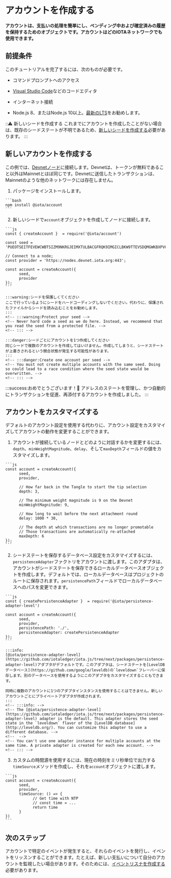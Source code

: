 # アカウントを作成する
<!-- # Create an account -->

**アカウントは、支払いの処理を簡単にし、ペンディング中および確定済みの履歴を保持するためのオブジェクトです。アカウントはどのIOTAネットワークでも使用できます。**
<!-- **An account is an object that makes it easier to handle payments and keep a history of pending and confirmed ones. You can use your account on any IOTA network.** -->

## 前提条件
<!-- ## Prerequisites -->

このチュートリアルを完了するには、次のものが必要です。
<!-- To complete this tutorial, you need the following: -->

* コマンドプロンプトへのアクセス
<!-- * Access to a command prompt -->
* [Visual Studio Code](https://code.visualstudio.com/Download)などのコードエディタ
<!-- * A code editor such as [Visual Studio Code](https://code.visualstudio.com/Download) -->
* インターネット接続
<!-- * An Internet connection -->
* Node.js 8、またはNode.js 10以上。[最新のLTS](https://nodejs.org/en/download/)をお勧めします。
<!-- * Node.js 8, or Node.js 10 or higher. We recommend the [latest LTS](https://nodejs.org/en/download/). -->

:::warning: 新しいシードを作成する
これまでにアカウントを作成したことがない場合は、既存のシードステートが不明であるため、[新しいシードを作成する](root://getting-started/0.1/tutorials/get-started.md)必要があります。
:::
<!-- :::warning: Create a new seed -->
<!-- If you have never created an account before, you must [create a new seed](root://getting-started/0.1/tutorials/get-started.md) because existing seed states are unknown. -->
<!-- ::: -->

## 新しいアカウントを作成する
<!-- ## Create a new account -->

この例では、[Devnetノード](root://getting-started/0.1/references/iota-networks.md#devnet)に接続します。Devnetは、トークンが無料であること以外はMainnetとほぼ同じです。Devnetに送信したトランザクションは、Mainnetのような他のネットワークには存在しません。
<!-- In this example, we connect to a [Devnet node](root://getting-started/0.1/references/iota-networks.md#devnet). The Devnet is similar to the Mainnet, except the tokens are free. Any transactions that you send to the Devnet do not exist on other networks such as the Mainnet. -->

1. パッケージをインストールします。
  <!-- 1. Install the package -->

    ```bash
    npm install @iota/account
    ```

2. 新しいシードで`account`オブジェクトを作成してノードに接続します。
  <!-- 2. Create an `account` object with a new seed and connect to a node -->

    ```js
    const { createAccount }  = require('@iota/account')

    const seed = 'PUEOTSEITFEVEWCWBTSIZM9NKRGJEIMXTULBACGFRQK9IMGICLBKW9TTEVSDQMGWKBXPVCBMMCXWMNPDX';

    // Connect to a node;
    const provider = 'https://nodes.devnet.iota.org:443';

    const account = createAccount({
          seed,
          provider
    });
    ```

    :::warning:シードを保護しくてください
    ここで行っているようにシードをハードコーディングしないでください。代わりに、保護されたファイルからシードを読み込むことをお勧めします。
    :::
    <!-- :::warning:Protect your seed -->
    <!-- Never hard code a seed as we do here. Instead, we recommend that you read the seed from a protected file. -->
    <!-- ::: -->

    :::danger:シードごとにアカウントを1つ作成してください
    同じシードで複数のアカウントを作成してはいけません。作成してしまうと、シードステートが上書きされるという競合状態が発生する可能性があります。
    :::
    <!-- :::danger:Create one account per seed -->
    <!-- You must not create multiple accounts with the same seed. Doing so could lead to a race condition where the seed state would be overwritten. -->
    <!-- ::: -->

:::success:おめでとうございます！:tada:
アドレスのステートを管理し、かつ自動的にトランザクションを促進、再添付するアカウントを作成しました。
:::
<!-- :::success:Congratulations! :tada: -->
<!-- You've created an account that will automatically promote and reattach transactions as well as manage the state of your addresses. -->
<!-- ::: -->

## アカウントをカスタマイズする
<!-- ## Customize your account -->

デフォルトのアカウント設定を使用する代わりに、アカウント設定をカスタマイズしてアカウントの動作を変更することができます。
<!-- Instead of using the default account settings, you can customize them to change how your account behaves. -->

1. アカウントが接続しているノードとどのように対話するかを変更するには、`depth`、`minWeightMagnitude`、`delay`、そして`maxDepth`フィールドの値をカスタマイズします。
  <!-- 1. To change how your account interacts with its connected nodes, customize the values of the `depth`, `minWeightMagnitude`, `delay`, and `maxDepth` fields -->

    ```js
    const account = createAccount({
          seed,
          provider,

          // How far back in the Tangle to start the tip selection
          depth: 3,

          // The minimum weight magnitude is 9 on the Devnet
          minWeightMagnitude: 9,

          // How long to wait before the next attachment round
          delay: 1000 * 30,

          // The depth at which transactions are no longer promotable
          // Those transactions are automatically re-attached
          maxDepth: 6
    });
    ```

2. シードステートを保存するデータベース設定をカスタマイズするには、`persistenceAdapter`ファクトリをアカウントに渡します。このアダプタは、アカウントがシードステートを保存できるローカルデータベースオブジェクトを作成します。デフォルトでは、ローカルデータベースはプロジェクトのルートに保存されます。`persistencePath`フィールドでローカルデータベースへのパスを変更できます。
  <!-- 2. To customize the database settings, which stores your seed state, pass a `persistenceAdapter` factory to your account. This adapter creates a local database object to which the account can save the seed state. By default, the local database is saved in the root of the project. You can change the path to the local database in the `persistencePath` field. -->

    ```js
    const { createPersistenceAdapter }  = require('@iota/persistence-adapter-level')

    const account = createAccount({
          seed,
          provider,
          persistencePath: './',
          persistenceAdapter: createPersistenceAdapter
    });
    ```

    :::info:
    [@iota/persistence-adapter-level](https://github.com/iotaledger/iota.js/tree/next/packages/persistence-adapter-level)アダプタがデフォルトです。このアダプタは、シードステートを[LevelDBデータベース](https://github.com/google/leveldb)の`leveldown`フレーバーに保存します。別のデータベースを使用するようにこのアダプタをカスタマイズすることもできます。

    同時に複数のアカウントに1つのアダプタインスタンスを使用することはできません。新しいアカウントごとにプライベートアダプタが作成されます。
    :::
    <!-- :::info: -->
    <!-- The [@iota/persistence-adapter-level](https://github.com/iotaledger/iota.js/tree/next/packages/persistence-adapter-level) adapter is the default. This adapter stores the seed state in the `leveldown` flavor of the [LevelDB database](http://leveldb.org/). You can customize this adapter to use a different database. -->
    <!--  -->
    <!-- You can't use one adapter instance for multiple accounts at the same time. A private adapter is created for each new account. -->
    <!-- ::: -->

3. カスタムの時間源を使用するには、現在の時刻をミリ秒単位で出力する`timeSource`メソッドを作成し、それを`account`オブジェクトに渡します。
  <!-- 3. To use a custom source of time, create a `timeSource` method that outputs the current time in milliseconds, and pass it to your `account` object -->

    ```js
    const account = createAccount({
          seed,
          provider,
          timeSource: () => {
                // Get time with NTP
                // const time = ...
                return time
          }
    })
    ```

## 次のステップ
<!-- ## Next steps -->

アカウントで特定のイベントが発生すると、それらのイベントを発行し、イベントをリッスンすることができます。たとえば、新しい支払いについて自分のアカウントを監視したい場合があります。そのためには、[イベントリスナを作成する](root://iota-js/0.1/how-to-guides/listen-to-events.md)必要があります。
<!-- After certain events happen in your account, it emits them, and allows you to listen for them. For example, you may want to monitor your account for new payments. To do so, you need to [create an event listener](root://iota-js/0.1/how-to-guides/listen-to-events.md). -->
